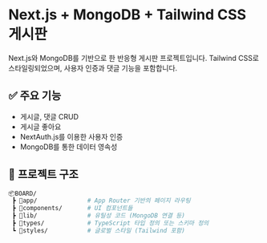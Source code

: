 # Next.js + MongoDB + Tailwind CSS 게시판

Next.js와 MongoDB를 기반으로 한 반응형 게시판 프로젝트입니다. Tailwind CSS로 스타일링되었으며, 사용자 인증과 댓글 기능을 포함합니다.

## ✅ 주요 기능
- 게시글, 댓글 CRUD
- 게시글 좋아요
- NextAuth.js를 이용한 사용자 인증
- MongoDB를 통한 데이터 영속성

## 📁 프로젝트 구조
```bash
📦BOARD/
 ┣ 📂app/              # App Router 기반의 페이지 라우팅
 ┣ 📂components/       # UI 컴포넌트들
 ┣ 📂lib/              # 유틸성 코드 (MongoDB 연결 등)
 ┣ 📂types/            # TypeScript 타입 정의 또는 스키마 정의
 ┗ 📂styles/           # 글로벌 스타일 (Tailwind 포함)
 ```
